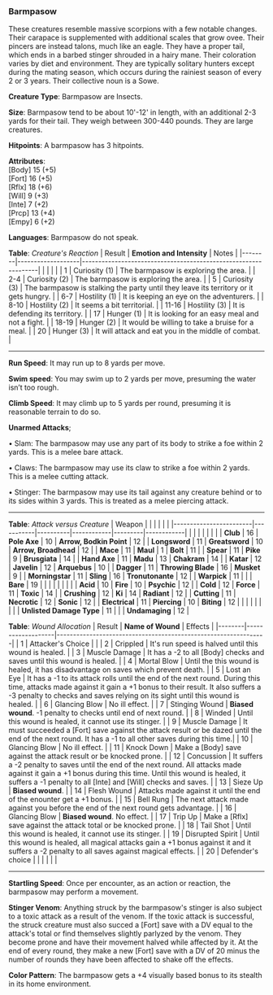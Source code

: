 ### Barmpasow
These creatures resemble massive scorpions with a few notable changes. Their carapace is supplemented with additional scales that grow ovee. Their pincers are instead talons, much like an eagle. They have a proper tail, which ends in a barbed stinger shrouded in a hairy mane. Their coloration varies by diet and environment. They are typically solitary hunters except during the mating season, which occurs during the rainiest season of every 2 or 3 years. Their collective noun is a Sowe.

**Creature Type**: Barmpasow are Insects.

**Size**: Barmpasow tend to be about 10'-12' in length, with an additional 2-3 yards for their tail. They weigh between 300-440 pounds. They are large creatures.

**Hitpoints**: A barmpasow has 3 hitpoints.

**Attributes**:  
[Body] 15 (+5)  
[Fort] 16 (+5)  
[Rflx] 18 (+6)  
[Will] 9 (+3)  
[Inte] 7 (+2)  
[Prcp] 13 (+4)  
[Empy] 6 (+2)  

**Languages**: Barmpasow do not speak.

**Table**: *Creature's Reaction*
| Result | **Emotion and Intensity** | Notes        |
|--------|-------------------|----------------------------------------------------------------|
|        |                                                |                                   |
|    1   | Curiosity (1) | The barmpasow is exploring the area. |
|   2-4  | Curiosity (2) | The barmpasow is exploring the area. |
|    5   | Curiosity (3) | The barmpasow is stalking the party until they leave its territory or it gets hungry. |
|   6-7  | Hostility (1) | It is keeping an eye on the adventurers. |
|   8-10 | Hostility (2) | It seems a bit territorial. |
|  11-16 | Hostility (3) | It is defending its territory. |
|   17   | Hunger (1)    | It is looking for an easy meal and not a fight. |
|  18-19 | Hunger (2)    | It would be willing to take a bruise for a meal. |
|   20   | Hunger (3)    | It will attack and eat you in the middle of combat. |

-----

**Run Speed**: It may run up to 8 yards per move.

**Swim speed**: You may swim up to 2 yards per move, presuming the water isn’t too rough.

**Climb Speed**: It may climb up to 5 yards per round, presuming it is reasonable terrain to do so.

**Unarmed Attacks**;

 • Slam: The barmpasow may use any part of its body to strike a foe within 2 yards. This is a melee bare attack.

 • Claws: The barmpasow may use its claw to strike a foe within 2 yards. This is a melee cutting attack.

 • Stinger: The barmpasow may use its tail against any creature behind or to its sides within 3 yards. This is treated as a melee piercing attack.

-----

**Table**: *Attack versus Creature*
| Weapon                 |          |            |         |            |         |
|------------------------|-----------|----------|------------|---------|------------|
|                        |          |            |         |            |         |
| **Club**                   | 16     | **Pole Axe**      | 10     | **Arrow, Bodkin Point**    | 12    |
| **Longsword**              | 11     | **Greatsword**    | 10     | **Arrow, Broadhead**       | 12    |
| **Mace**                   | 11     | **Maul**          | 1    | **Bolt** | 11    |
| **Spear**                  | 11     | **Pike**          | 9     | **Brusgiata** | 14     |
| **Hand Axe**               | 11     | **Madu**          | 13    | **Chakram** | 14    |
| **Katar**                  | 12     | **Javelin**       | 12    | **Arquebus** | 10    |
| **Dagger**                 | 11     | **Throwing Blade** | 16   | **Musket** |  9    |
| **Morningstar**            | 11     | **Sling**         | 16    | **Tronutonante** | 12    |
| **Warpick**                | 11     |              |            |  **Bare** |   19  |
|                        |           |          |            |         |            |
| **Acid**                   | 10     | **Fire**          | 10     | **Psychic** | 12     |
| **Cold**                   | 12     | **Force**         | 11     | **Toxic**  | 14     |
| **Crushing**               | 12     | **Ki**            | 14     | **Radiant** | 12     |
| **Cutting**                | 11     | **Necrotic**      | 12     | **Sonic** | 12    |
| **Electrical**             | 11     | **Piercing**      | 10     | **Biting** | 12    |
|                        |           |          |            |         |            |
| **Unlisted Damage Type**   | 11     |              |             | **Undamaging** | 12 |

**Table**: *Wound Allocation*
| Result | **Name of Wound** | Effects                                                        |
|--------|-------------------|----------------------------------------------------------------|
|   1    | Attacker's Choice |                                                                |
|   2    | Crippled          | It's run speed is halved until this wound is healed.      |
|   3    | Muscle Damage     | It has a -2 to all [Body] checks and saves until this wound is healed. |
|   4    | Mortal Blow       | Until the this wound is healed, it has disadvantage on saves which prevent death. |
|   5    | Lost an Eye       | It has a -1 to its attack rolls until the end of the next round. During this time, attacks made against it gain a +1 bonus to their result. It also suffers a -3 penalty to checks and saves relying on its sight until this wound is healed. |
|   6    | Glancing Blow     | No ill effect. |
|   7    | Stinging Wound    | **Biased wound**. -1 penalty to checks until end of next round. |
|   8    | Winded      | Until this wound is healed, it cannot use its stinger.     |
|   9    | Muscle Damage     |  It must succeeded a [Fort] save against the attack result or be dazed until the end of the next round. It has a -1 to all other saves during this time.|
|   10   | Glancing Blow     | No ill effect. |
|   11   | Knock Down        | Make a [Body] save against the attack result or be knocked prone. |
|   12   | Concussion        | It suffers a -2 penalty to saves until the end of the next round. All attacks made against it gain a +1 bonus during this time. Until this wound is healed, it suffers a -1 penalty to all [Inte] and [Will] checks and saves. |
|   13   | Sieze Up          | **Biased wound**.  |
|   14   | Flesh Wound       | Attacks made against it until the end of the enounter get a +1 bonus. |
|   15   | Bell Rung         | The next attack made against you before the end of the next round gets advantage.  |
|   16   | Glancing Blow     | **Biased wound**. No effect. |
|   17   | Trip Up           | Make a [Rflx] save against the attack total or be knocked prone.                                  |
|   18   | Tail Shot         | Until this wound is healed, it cannot use its stinger. |
|   19   | Disrupted Spirit  | Until this wound is healed, all magical attacks gain a +1 bonus against it and it suffers a -2 penalty to all saves against magical effects. |
|   20   | Defender's choice |                                   |
|        |                                                |                                   |

-----

**Startling Speed**: Once per encounter, as an action or reaction, the barmpasow may perform a movement.

**Stinger Venom**: Anything struck by the barmpasow's stinger is also subject to a toxic attack as a result of the venom. If the toxic attack is successful, the struck creature must also succed a [Fort] save with a DV equal to the attack's total or find themselves slightly parlyzed by the venom. They become prone and have their movement halved while affected by it. At the end of every round, they make a new [Fort] save with a DV of 20 minus the number of rounds they have been affected to shake off the effects.

**Color Pattern**: The barmpasow gets a +4 visually based bonus to its stealth in its home environment.
